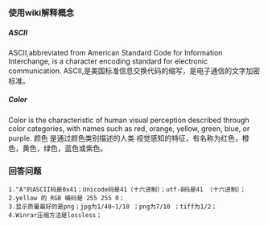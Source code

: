 ### 使用wiki解释概念
##### ASCII
ASCII,abbreviated from American Standard Code for Information Interchange, is a character encoding standard for electronic communication.
ASCII,是美国标准信息交换代码的缩写，是电子通信的文字加密标准。
##### Color
Color is the characteristic of human visual perception described through color categories, with names such as red, orange, yellow, green, blue, or purple. 
颜色 是通过颜色类别描述的人类 视觉感知的特征，有名称为红色，橙色，黄色，绿色，蓝色或紫色。
### 回答问题
    1."A"的ASCII码是0x41；Unicode码是41（十六进制）；utf-8码是41 （十六进制）；
    2.yellow 的 RGB 编码是 255 255 0；
    3.显示质量最好的是png；jpg为1/40~1/10 ；png为7/10 ；tiff为1/2；
    4.Winrar压缩方法是lossless；
